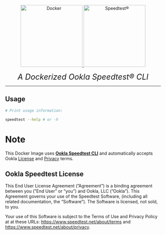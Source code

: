 <p align="center">
  <a href="https://www.docker.com/">
    <img alt="Docker" src="https://i.imgur.com/nvTgxg3.png" width="200"/>
  </a>
  <a href="https://www.speedtest.net/apps/cli">
    <img alt="Speedtest®" src="https://i.imgur.com/fjCIjum.png" width="200"/>
  </a>
</p>

<p align="center">
  <i style="font-size: 25px">A Dockerized Ookla Speedtest® CLI</i>
</p>

---

## Usage

```sh
# Print usage information:

speedtest --help # or -h
```

# Note

This Docker Image uses [**Ookla Speedtest CLI**](https://www.speedtest.net/apps/cli) and automatically accepts Ookla [License](https://www.speedtest.net/about/eula) and [Privacy](https://www.speedtest.net/about/privacy) terms.

## Ookla Speedtest License

This End User License Agreement (”Agreement”) is a binding agreement between you (”End User” or “you”) and Ookla, LLC (”Ookla”). This Agreement governs your use of the Speedtest Software, (including all related documentation, the “Software”). The Software is licensed, not sold, to you.

Your use of this Software is subject to the Terms of Use and Privacy Policy at at these URLs: https://www.speedtest.net/about/terms and https://www.speedtest.net/about/privacy.
